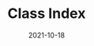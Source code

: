 ---
title: Class Index
linktitle: Classes
toc: false
type: specs
layout: glossary
date: "2021-10-18"
draft: false
specification: VEC
version: 1.2.1
menu:
  VEC-1.2.1:
    identifier: classes   
    weight: 100000

# Prev/next pager order (if `docs_section_pager` enabled in `params.toml`)
weight: 100000
---